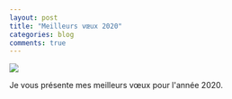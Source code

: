 ```yaml
---
layout: post
title: "Meilleurs vœux 2020"
categories: blog
comments: true
---
```


![](https://github.com/homeostasie/bouquins/raw/master/_pics/blog/2020/new-year.gif)

Je vous présente mes meilleurs vœux pour l'année 2020. 
